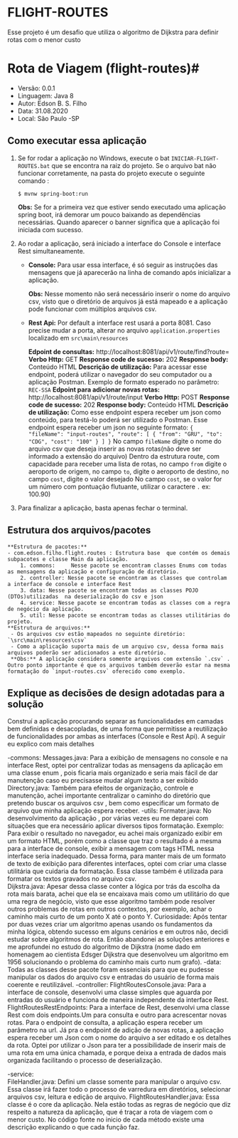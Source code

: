 # FLIGHT-ROUTES
Esse projeto é um desafio que utiliza o algoritmo de Dijkstra para definir rotas com o menor custo

# Rota de Viagem (flight-routes)#

- Versão: 0.0.1
- Linguagem: Java 8
- Autor: Edson B. S. Filho
- Data: 31.08.2020 
- Local: São Paulo -SP

## Como executar essa aplicação ## 

 1. Se for rodar a aplicação no Windows, execute o bat `INICIAR-FLIGHT-ROUTES.bat` que se encontra na raiz do projeto.
	Se o arquivo bat não funcionar corretamente, na pasta do projeto execute o seguinte comando :
	```shell
	$ mvnw spring-boot:run
	```
	
	**Obs:** Se for a primeira vez que estiver sendo executado uma aplicação spring boot, irá demorar um pouco baixando as dependências necessárias.
	Quando aparecer o banner significa que a aplicação foi iniciada com sucesso.
 
 2. Ao rodar a aplicação, será iniciado  a interface do Console e interface Rest simultaneamente.
	- **Console:** 
		Para usar essa interface, é só seguir as instruções  das mensagens que já aparecerão na linha de comando após inicializar a aplicação.
		
		**Obs:** Nesse momento não será necessário inserir o nome do arquivo csv, visto que o diretório de arquivos
		já está mapeado e a aplicação pode funcionar com múltiplos arquivos csv.
		
	- **Rest Api:** 
		Por default a interface rest usará a porta 8081. Caso precise mudar a porta, alterar no arquivo `application.properties` localizado em `src\main\resources`
		
		**Edpoint de consultas:**  http://localhost:8081/api/v1/route/find?route=<FROM-TO>
		**Verbo Http:** GET
		**Response code de sucesso:** 202
		**Response body:** Conteúdo HTML
		**Descrição de utilização:** Para acessar esse endpoint, poderá utilizar o navegador do seu computador ou a aplicação Postman.
		Exemplo de formato esperado no parâmetro: 
					```
					REC-SSA
					```
		**Edpoint para adicionar novas rotas:**  http://localhost:8081/api/v1/route/input
		**Verbo Http:** POST
		**Response code de sucesso:** 202
		**Response body:** Conteúdo HTML
		**Descrição de utilização:** Como esse endpoint espera receber um json como conteúdo, para testá-lo poderá ser utilizado o Postman.
		Esse endpoint espera receber um json no seguinte formato:
					```
					{
						"fileName": "input-routes",
						"route": [
							{
								"from": "GRU",
								"to": "CDG",
								"cost": "100"
							}
						]
					}
					```
		No campo `fileName` digite o nome do arquivo csv que deseja inserir as novas rotas(não deve ser informado a extensão do arquivo)
		Dentro da estrutura route, com capacidade para receber uma lista de rotas, no campo `from` digite o aeroporto de origem,
		no campo `to`, digite o aeroporto de destino, no campo `cost`, digite o valor desejado 
		No campo `cost`, se o valor for um número com pontuação flutuante, utilizar o caractere `.` ex: 100.90)

3. Para finalizar a aplicação, basta apenas fechar o terminal.

## Estrutura dos arquivos/pacotes ## 

	**Estrutura de pacotes:**
	- com.edson.filho.flight.routes : Estrutura base  que contém os demais subpacotes e classe Main da aplicação.
		1. commons: 	Nesse pacote se encontram classes Enums com	todas as mensagens da aplicação e configuração de diretório.
		2. controller: Nesse pacote se encontram as classes que controlam a interface de console e interface Rest
		3. data: Nesse pacote se encontram todas as classes POJO (DTOs)utilizadas  na deserialização do csv e json
		4. service: Nesse pacote se encontram todas as classes com a regra de negócio da aplicação.
		5. util: Nesse pacote se encontram todas as classes utilitárias do projeto.
	**Estrutura de arquivos:**
	 - Os arquivos csv estão mapeados no seguinte diretório: `\src\main\resources\csv`
	 - Como a aplicação suporta mais de um arquivo csv, dessa forma mais arquivos poderão ser adicionados a este diretório.
	 **Obs:** A aplicação considera somente arquivos com extensão `.csv` . Outro ponto importante é que os arquivos também deverão estar na mesma formatação do `input-routes.csv` oferecido como exemplo.


	
## Explique as decisões de design adotadas para a solução ## 
Construí a aplicação procurando separar as funcionalidades em camadas bem definidas e desacopladas, de uma 
forma que permitisse a reutilização de funcionalidades por ambas as interfaces (Console e Rest Api).
A seguir eu explico com mais detalhes

-commons: 
	Messages.java:
		Para a exibição de mensagens no console e na interface Rest, optei por centralizar todas as mensagens da aplicação em uma classe enum ,
		pois ficaria mais organizado e seria mais fácil de dar manutenção caso eu precisasse mudar algum texto a ser exibido
	Directory.java:
		Também para efeitos de organização, controle e manutenção,
		achei importante centralizar o caminho do diretório que pretendo buscar os arquivos csv , bem como especificar um formato de arquivo 
		que minha aplicação espera receber.
-utils:
	Formater.java:
		No desenvolvimento da aplicação , por várias vezes eu me deparei com situações que era necessário aplicar diversos tipos formatação.
		Exemplo: Para exibir o resultado no navegador, eu achei mais organizado exibir em um formato HTML, 
		porém como a classe que traz o resultado é a mesma para a interface de console, exibir a mensagem com tags HTML nessa interface seria inadequado.
		Dessa forma, para manter mais de um formato de texto de exibição para diferentes interfaces, optei com criar uma classe utilitária
		que cuidaria da formatação. Essa classe também é utilizada para formatar os textos gravados no arquivo csv. 		
	Dijkstra.java:
		Apesar dessa classe conter a lógica por trás da escolha da rota mais barata, achei que ela se encaixava mais como um utilitário 
		do que uma regra de negócio, visto que esse algoritmo também pode resolver outros problemas de rotas em outros contextos,
		por exemplo, achar o caminho mais curto de um ponto X até o ponto Y.
		Curiosidade:
		Após tentar por duas vezes criar um algoritmo apenas usando os fundamentos da minha lógica, obtendo sucesso em alguns cenários e em outros não,
		decidi estudar sobre algoritmos de rota. Então abandonei as soluções anteriores e me aprofundei no estudo do algoritmo de Dijkstra 
		(nome dado em homenagem ao cientista Edsger Dijkstra que desenvolveu um algoritmo em 1956 solucionando o problema do caminho mais curto num grafo).
-data:
		Todas as classes desse pacote foram essenciais para que eu pudesse manipular os dados do arquivo csv e entradas do usuário de forma mais coerente 
		e reutilizável. 
-controller:
	  FlightRoutesConsole.java:
		Para a interface de console, desenvolvi uma classe simples que aguarda por entradas do usuário e funciona de maneira independente da interface Rest. 
	  FlightRoutesRestEndpoints:
		Para a interface de Rest, desenvolvi uma classe Rest com dois endpoints.Um para consulta e outro para acrescentar novas rotas. 
		Para o endpoint de consulta, a aplicação espera receber um parâmetro na url.
		Já pra o endpoint de adição de novas rotas, a aplicação espera receber um Json com o nome do arquivo a ser editado e os detalhes da rota.
		Optei por utilizar o Json para ter a possibilidade de inserir mais de uma rota em uma única chamada,
		e porque deixa a entrada de dados mais organizada facilitando o processo de deserialização.
	  
-service:	
	  FileHandler.java:
		Defini um classe somente para manipular o arquivo csv. Essa classe irá fazer todo o processo de varredura em diretórios, 
		selecionar arquivos csv, leitura e edição de arquivo.
	  FlightRoutesHandler.java:
		Essa classe é o core da aplicação. Nela estão todas as regras de negócio que diz respeito a natureza da aplicação,
		que é traçar a rota de viagem com o menor custo. 
		No código fonte no inicio de cada método existe uma descrição explicando o que cada função faz.
